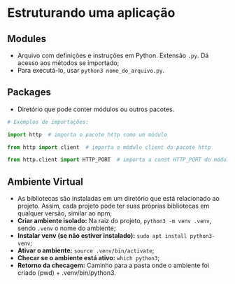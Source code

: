 # **Estruturando uma aplicação**

## **Modules**

* Arquivo com definições e instruções em Python. Extensão `.py`. Dá acesso aos métodos se importado;
* Para executá-lo, usar `python3 nome_do_arquivo.py`.

## **Packages**

* Diretório que pode conter módulos ou outros pacotes.

~~~py
# Exemplos de importações:

import http  # importa o pacote http como um módulo

from http import client  # importa o módulo client do pacote http

from http.client import HTTP_PORT  # importa a const HTTP_PORT do módulo client do pacote http
~~~

## **Ambiente Virtual**

* As bibliotecas são instaladas em um diretório que está relacionado ao projeto. Assim, cada projeto pode ter suas próprias bibliotecas em qualquer versão, similar ao npm;
* **Criar ambiente isolado:** Na raiz do projeto, `python3 -m venv .venv`, sendo `.venv` o nome do ambiente;
* **Instalar venv (se não estiver instalado):** `sudo apt install python3-venv`;
* **Ativar o ambiente:** `source .venv/bin/activate`;
* **Checar se o ambiente está ativo:** `which python3`;
* **Retorno da checagem:** Caminho para a pasta onde o ambiente foi criado (pwd) + .venv/bin/python3.
